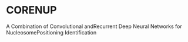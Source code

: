 # CORENUP
A Combination of Convolutional andRecurrent Deep Neural Networks for NucleosomePositioning Identification
